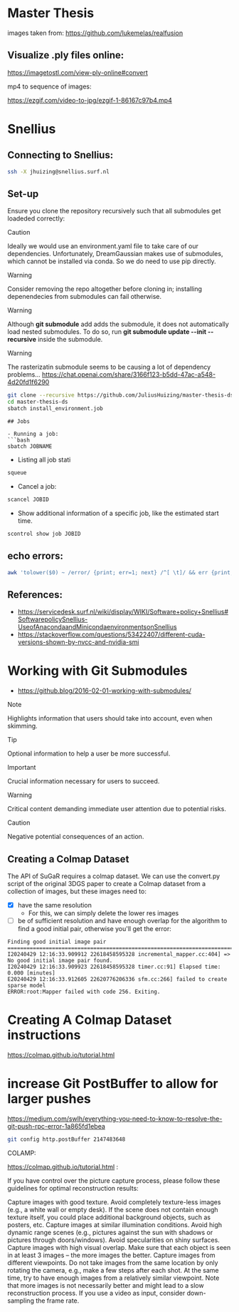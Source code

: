 # Master Thesis

images taken from: https://github.com/lukemelas/realfusion
## Visualize .ply files online:

https://imagetostl.com/view-ply-online#convert

mp4 to sequence of images:

https://ezgif.com/video-to-jpg/ezgif-1-86167c97b4.mp4

# Snellius 
## Connecting to Snellius:

```bash
ssh -X jhuizing@snellius.surf.nl
```

## Set-up
Ensure you clone the repository recursively such that all submodules get loadeded correctly:

> [!CAUTION]
> Ideally we would use an environment.yaml file to take care of our dependencies. Unfortunately, DreamGaussian makes use
> of submodules, which cannot be installed via conda. So we do need to use pip directly.

> [!WARNING]
> Consider removing the repo altogether before cloning in; installing depenendecies from submodules can fail otherwise.


> [!WARNING]
> Although **git submodule** add adds the submodule, it does not automatically load nested submodules. 
> To do so, run
> **git submodule update --init --recursive** inside the submodule.


> [!WARNING]
> The rasterizatin submodule seems to be causing a lot of dependency problems...
> https://chat.openai.com/share/3166f123-b5dd-47ac-a548-4d20fd1f6290
```bash
git clone --recursive https://github.com/JuliusHuizing/master-thesis-ds
cd master-thesis-ds
sbatch install_environment.job
```





```
## Jobs

- Running a job:
```bash
sbatch JOBNAME
```
- Listing all job stati
```bash
squeue
```

- Cancel a job:
```bash
scancel JOBID
```
- Show additional information of a specific job, like the estimated start time.
```bash
scontrol show job JOBID
```

## echo errors:
```bash
awk 'tolower($0) ~ /error/ {print; err=1; next} /^[ \t]/ && err {print; next} {err=0}' filename

```

## References:
- https://servicedesk.surf.nl/wiki/display/WIKI/Software+policy+Snellius#SoftwarepolicySnellius-UseofAnacondaandMinicondaenvironmentsonSnellius
- https://stackoverflow.com/questions/53422407/different-cuda-versions-shown-by-nvcc-and-nvidia-smi

# Working with Git Submodules
- https://github.blog/2016-02-01-working-with-submodules/

> [!NOTE]  
> Highlights information that users should take into account, even when skimming.

> [!TIP]
> Optional information to help a user be more successful.

> [!IMPORTANT]  
> Crucial information necessary for users to succeed.

> [!WARNING]  
> Critical content demanding immediate user attention due to potential risks.

> [!CAUTION]
> Negative potential consequences of an action.




## Creating a Colmap Dataset
The API of SuGaR requires a colmap dataset.
We can use the convert.py script of the original 3DGS paper to create a Colmap dataset from a collection of images, but these images need to: 

- [X] have the same resolution
  - For this, we can simply delete the lower res images
- [ ] be of sufficient resolution and have enough overlap for the algorithm to find a good initial pair, otherwise you'll get the error:

```error
Finding good initial image pair
==============================================================================
I20240429 12:16:33.909912 22618458595328 incremental_mapper.cc:404] => No good initial image pair found.
I20240429 12:16:33.909923 22618458595328 timer.cc:91] Elapsed time: 0.000 [minutes]
E20240429 12:16:33.912605 22620776206336 sfm.cc:266] failed to create sparse model
ERROR:root:Mapper failed with code 256. Exiting.

```



# Creating A Colmap Dataset instructions
https://colmap.github.io/tutorial.html


# increase Git PostBuffer to allow for larger pushes
https://medium.com/swlh/everything-you-need-to-know-to-resolve-the-git-push-rpc-error-1a865fd1ebea


```bash
git config http.postBuffer 2147483648
```




COLAMP:

https://colmap.github.io/tutorial.html :

If you have control over the picture capture process, please follow these guidelines for optimal reconstruction results:

Capture images with good texture. Avoid completely texture-less images (e.g., a white wall or empty desk). If the scene does not contain enough texture itself, you could place additional background objects, such as posters, etc.
Capture images at similar illumination conditions. Avoid high dynamic range scenes (e.g., pictures against the sun with shadows or pictures through doors/windows). Avoid specularities on shiny surfaces.
Capture images with high visual overlap. Make sure that each object is seen in at least 3 images – the more images the better.
Capture images from different viewpoints. Do not take images from the same location by only rotating the camera, e.g., make a few steps after each shot. At the same time, try to have enough images from a relatively similar viewpoint. Note that more images is not necessarily better and might lead to a slow reconstruction process. If you use a video as input, consider down-sampling the frame rate.